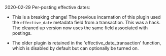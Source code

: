 2020-02-29
Per-posting effective dates:
- This is a breaking change! The previous incarnation of this plugin used the
  `effective_date` metadata field from a transaction. This was a hack. The cleaned up
  version now uses the same field associated with postings.

- The older plugin is retained in the 'effective_date_transaction' function, which is
  disabled by default but can optionally be turned on.

